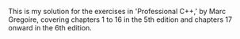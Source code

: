 This is my solution for the exercises in 'Professional C++,' by Marc Gregoire, covering chapters 1 to 16 in the 5th edition and chapters 17 onward in the 6th edition.

